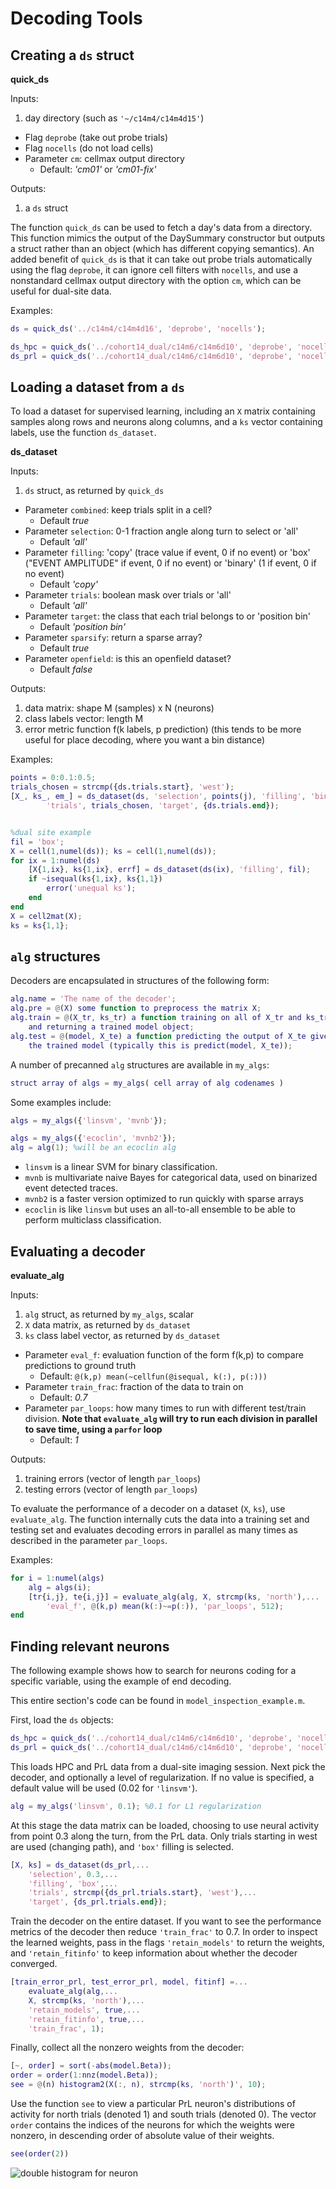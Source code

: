 # Decoding Tools
## Creating a `ds` struct

**quick_ds**

Inputs:
1. day directory (such as `'~/c14m4/c14m4d15'`)
* Flag `deprobe` (take out probe trials)
* Flag `nocells` (do not load cells)
* Parameter `cm`: cellmax output directory
    - Default: *'cm01'* or *'cm01-fix'*

Outputs:
1. a `ds` struct

The function `quick_ds` can be used to fetch a day's data from a directory.
 This function mimics the output of the DaySummary constructor but outputs
a struct rather than an object (which has different copying semantics).
An added benefit of `quick_ds` is that it can take out probe trials automatically
using the flag `deprobe`, it can ignore cell filters with `nocells`, and use 
a nonstandard cellmax output directory with the option `cm`, which can be useful
for dual-site data.

Examples:
```matlab
ds = quick_ds('../c14m4/c14m4d16', 'deprobe', 'nocells');

ds_hpc = quick_ds('../cohort14_dual/c14m6/c14m6d10', 'deprobe', 'nocells', 'cm', 'hpc_cm01_fix');
ds_prl = quick_ds('../cohort14_dual/c14m6/c14m6d10', 'deprobe', 'nocells', 'cm', 'prl_cm01_fix');
```

## Loading a dataset from a `ds`

To load a dataset for supervised learning, including an `X` matrix containing
samples along rows and neurons along columns, and a `ks` vector containing labels,
use the function `ds_dataset`.

**ds_dataset**

Inputs:
1. `ds` struct, as returned by `quick_ds`
* Parameter `combined`: keep trials split in a cell?
    - Default *true*
* Parameter `selection`: 0-1 fraction angle along turn to select or 'all'
    - Default *'all'*
* Parameter `filling`: 'copy' (trace value if event, 0 if no event) or 
'box' ("EVENT AMPLITUDE" if event, 0 if no event) or 
'binary' (1 if event, 0 if no event)
    - Default *'copy'*
* Parameter `trials`: boolean mask over trials or 'all'
    - Default *'all'*
* Parameter `target`: the class that each trial belongs to or 'position bin'
    - Default *'position bin'*
* Parameter `sparsify`: return a sparse array?
    - Default *true*
* Parameter `openfield`: is this an openfield dataset?
    - Default *false*

Outputs:
1. data matrix: shape M (samples) x N (neurons)
2. class labels vector: length M
3. error metric function f(k labels, p prediction)
    (this tends to be more useful for place decoding, where you want a bin distance)


Examples:
```matlab
points = 0:0.1:0.5;
trials_chosen = strcmp({ds.trials.start}, 'west');
[X_, ks_, em_] = ds_dataset(ds, 'selection', points(j), 'filling', 'binary',...
        'trials', trials_chosen, 'target', {ds.trials.end});


%dual site example
fil = 'box';
X = cell(1,numel(ds)); ks = cell(1,numel(ds));
for ix = 1:numel(ds)
    [X{1,ix}, ks{1,ix}, errf] = ds_dataset(ds(ix), 'filling', fil);
    if ~isequal(ks{1,ix}, ks{1,1})
        error('unequal ks');
    end
end
X = cell2mat(X);
ks = ks{1,1};
```

## `alg` structures
Decoders are encapsulated in structures of the following form:
```matlab
alg.name = 'The name of the decoder';
alg.pre = @(X) some function to preprocess the matrix X;
alg.train = @(X_tr, ks_tr) a function training on all of X_tr and ks_tr ...
    and returning a trained model object;
alg.test = @(model, X_te) a function predicting the output of X_te given ...
    the trained model (typically this is predict(model, X_te));
```

A number of precanned `alg` structures are available in `my_algs`:

```matlab
struct array of algs = my_algs( cell array of alg codenames )
```

Some examples include:
```matlab
algs = my_algs({'linsvm', 'mvnb'});

algs = my_algs({'ecoclin', 'mvnb2'});
alg = alg(1); %will be an ecoclin alg
```

* `linsvm` is a linear SVM for binary classification.
* `mvnb` is multivariate naive Bayes for categorical data,
used on binarized event detected traces.
* `mvnb2` is a faster version optimized to run quickly with sparse arrays
* `ecoclin` is like `linsvm` but uses an all-to-all ensemble to be able
to perform multiclass classification.

## Evaluating a decoder

**evaluate_alg**

Inputs:
1. `alg` struct, as returned by `my_algs`, scalar
2. `X` data matrix, as returned by `ds_dataset`
3. `ks` class label vector, as returned by `ds_dataset`
* Parameter `eval_f`: evaluation function of the form f(k,p) to compare predictions to ground truth
    - Default: `@(k,p) mean(~cellfun(@isequal, k(:), p(:)))`
* Parameter `train_frac`: fraction of the data to train on
    - Default: *0.7*
* Parameter `par_loops`: how many times to run with different test/train division.
    **Note that `evaluate_alg` will try to run each division in parallel to save time, using a `parfor` loop**
    - Default: *1*

Outputs:
1. training errors (vector of length `par_loops`)
2. testing errors (vector of length `par_loops`)

To evaluate the performance of a decoder on a dataset (`X`, `ks`), use `evaluate_alg`.
The function internally cuts the data into a training set and testing set and
evaluates decoding errors in parallel as many times as described in the parameter `par_loops`.

Examples:
```matlab
for i = 1:numel(algs)
    alg = algs(i);
    [tr{i,j}, te{i,j}] = evaluate_alg(alg, X, strcmp(ks, 'north'),...
        'eval_f', @(k,p) mean(k(:)~=p(:)), 'par_loops', 512);
end
```

## Finding relevant neurons

The following example shows how to search for neurons coding for a
specific variable, using the example of end decoding.

This entire section's code can be found in `model_inspection_example.m`.

First, load the `ds` objects:
```matlab
ds_hpc = quick_ds('../cohort14_dual/c14m6/c14m6d10', 'deprobe', 'nocells', 'cm', 'hpc_cm01_fix');
ds_prl = quick_ds('../cohort14_dual/c14m6/c14m6d10', 'deprobe', 'nocells', 'cm', 'prl_cm01_fix');
```
This loads HPC and PrL data from a dual-site imaging session.
Next pick the decoder, and optionally a level of regularization.
If no value is specified, a default value will be used (0.02 for `'linsvm'`).
```matlab
alg = my_algs('linsvm', 0.1); %0.1 for L1 regularization
```
At this stage the data matrix can be loaded, choosing to use neural activity
from point 0.3 along the turn, from the PrL data.
Only trials starting in west are used (changing path), and `'box'` filling
is selected.
```matlab
[X, ks] = ds_dataset(ds_prl,...
    'selection', 0.3,...
    'filling', 'box',...
    'trials', strcmp({ds_prl.trials.start}, 'west'),...
    'target', {ds_prl.trials.end});
```
Train the decoder on the entire dataset. If you want to see the performance
metrics of the decoder then reduce `'train_frac'` to 0.7.
In order to inspect the learned weights, pass in the flags `'retain_models'`
to return the weights, and `'retain_fitinfo'` to keep information about whether
the decoder converged.
```matlab
[train_error_prl, test_error_prl, model, fitinf] =...
    evaluate_alg(alg,...
    X, strcmp(ks, 'north'),...
    'retain_models', true,...
    'retain_fitinfo', true,...
    'train_frac', 1);
```
Finally, collect all the nonzero weights from the decoder:
```matlab
[~, order] = sort(-abs(model.Beta));
order = order(1:nnz(model.Beta));
see = @(n) histogram2(X(:, n), strcmp(ks, 'north')', 10);
```
Use the function `see` to view a particular PrL neuron's distributions of activity
for north trials (denoted 1) and south trials (denoted 0). The vector `order`
contains the indices of the neurons for which the weights were nonzero, in 
descending order of absolute value of their weights.
```matlab
see(order(2))
```
![double histogram for neuron](https://raw.githubusercontent.com/approbatory/ML-project/master/example_figs/hist_example.png "Viewing PrL neuron 196")